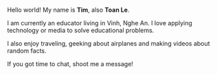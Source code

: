 Hello world!
My name is **Tim**, also **Toan Le**.

I am currently an educator living in Vinh, Nghe An. I love applying technology or media to solve educational problems.

I also enjoy traveling, geeking about airplanes and making videos about random facts.

If you got time to chat, shoot me a message!
